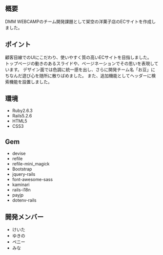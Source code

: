 ## 概要
DMM WEBCAMPのチーム開発課題として架空の洋菓子店のECサイトを作成しました。

## ポイント
顧客目線でのUIにこだわり、使いやすく質の高いECサイトを目指しました。</br>トップページの動きのあるスライドや、ページネーションでその思いを表現しています。  デザイン面では色調に統一感を出し、さらに開発チーム名「お豆」にちなんだ遊び心を随所に散りばめました。  また、追加機能としてヘッダーに検索機能を設置しました。

## 環境
* Ruby2.6.3
* Rails5.2.6
* HTML5
* CSS3

## Gem
* devise
* refile
* refile-mini_magick
* Bootstrap
* jquery-rails
* font-awesome-sass
* kaminari
* rails-i18n
* payjp
* dotenv-rails

## 開発メンバー
* けいた
* ゆきの
* ペニー
* みな
